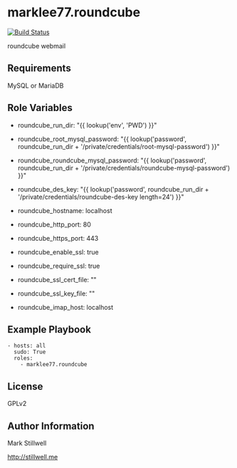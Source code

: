 marklee77.roundcube
===================

[![Build Status](https://travis-ci.org/marklee77/ansible-role-roundcube.svg?branch=master)](https://travis-ci.org/marklee77/ansible-role-roundcube)

roundcube webmail

Requirements
------------

MySQL or MariaDB

Role Variables
--------------

- roundcube_run_dir: "{{ lookup('env', 'PWD') }}"
- roundcube_root_mysql_password: "{{ lookup('password', roundcube_run_dir + '/private/credentials/root-mysql-password') }}"
- roundcube_roundcube_mysql_password: "{{ lookup('password', roundcube_run_dir + '/private/credentials/roundcube-mysql-password') }}"
- roundcube_des_key: "{{ lookup('password', roundcube_run_dir + '/private/credentials/roundcube-des-key length=24') }}"

- roundcube_hostname: localhost
- roundcube_http_port: 80
- roundcube_https_port: 443
- roundcube_enable_ssl: true
- roundcube_require_ssl: true

- roundcube_ssl_cert_file: ""
- roundcube_ssl_key_file: ""

- roundcube_imap_host: localhost

Example Playbook
-------------------------

    - hosts: all
      sudo: True
      roles:
        - marklee77.roundcube

License
-------

GPLv2

Author Information
------------------

Mark Stillwell

http://stillwell.me

